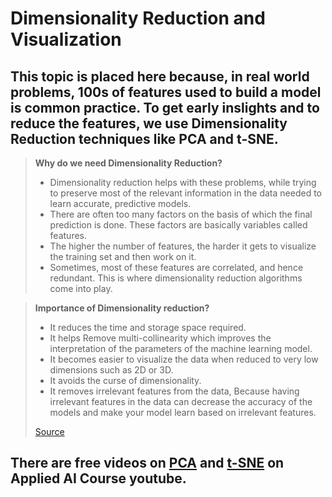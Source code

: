 # Dimensionality Reduction and Visualization

## This topic is placed here because, in real world problems, 100s of features used to build a model is common practice. To get early inslights and to reduce the features, we use Dimensionality Reduction techniques like PCA and t-SNE.


> **Why do we need Dimensionality Reduction?**
>
>  *   Dimensionality reduction helps with these problems, while trying to preserve most of the relevant information in the data needed to learn accurate, predictive models.
>  *  There are often too many factors on the basis of which the final prediction is done. These factors are basically variables called features.
>  *  The higher the number of features, the harder it gets to visualize the training set and then work on it.
>  *  Sometimes, most of these features are correlated, and hence redundant. This is where dimensionality reduction algorithms come into play.


>  **Importance of Dimensionality reduction?**
>
>  *  It reduces the time and storage space required.
>  *  It helps Remove multi-collinearity which improves the interpretation of the parameters of the machine learning model.
>  *  It becomes easier to visualize the data when reduced to very low dimensions such as 2D or 3D.
>  *  It avoids the curse of dimensionality.
>  *  It removes irrelevant features from the data, Because having irrelevant features in the data can decrease the accuracy of the models and make your model learn based on irrelevant features.
>  
>   [Source](https://medium.com/analytics-vidhya/importance-of-dimensionality-reduction-d6a4c7289b92)

## There are free videos on [PCA](https://www.youtube.com/watch?v=Zi94l9AjbLg&list=PLupD_xFct8mFgtBPBHAAmYbUgqDzzKOlP) and [t-SNE](https://www.youtube.com/watch?v=FQmCzpKWD48&list=PLupD_xFct8mHqCkuaXmeXhe0ajNDu0mhZ) on Applied AI Course youtube.

